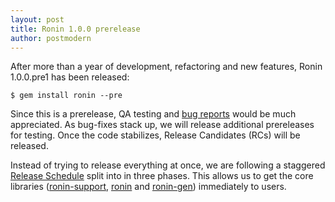 ```yaml
---
layout: post
title: Ronin 1.0.0 prerelease
author: postmodern
---
```


After more than a year of development, refactoring and new
features, Ronin 1.0.0.pre1 has been released:

    $ gem install ronin --pre

Since this is a prerelease, QA testing and [bug reports]
would be much appreciated. As bug-fixes stack up, we will release
additional prereleases for testing. Once the code stabilizes,
Release Candidates (RCs) will be released.

Instead of trying to release everything at once, we are following a
staggered [Release Schedule] split into in three phases. This allows us to get
the core libraries ([ronin-support], [ronin] and [ronin-gen]) immediately to
users.

[bug reports]: https://github.com/ronin-ruby/ronin/issues
[Release Schedule]: https://github.com/ronin-ruby/ronin/wiki/Release-Schedule
[ronin-support]: https://github.com/ronin-ruby/ronin-support#readme
[ronin]: https://github.com/ronin-ruby/ronin#readme
[ronin-gen]: https://github.com/ronin-ruby/ronin-gen#readme
